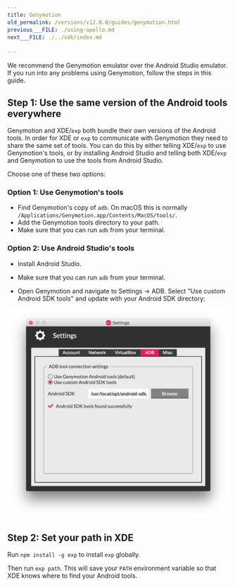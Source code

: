 ```yaml
---
title: Genymotion
old_permalink: /versions/v12.0.0/guides/genymotion.html
previous___FILE: ./using-apollo.md
next___FILE: ./../sdk/index.md

---
```


We recommend the Genymotion emulator over the Android Studio emulator. If you run into any problems using Genymotion, follow the steps in this guide.

## Step 1: Use the same version of the Android tools everywhere

Genymotion and XDE/`exp` both bundle their own versions of the Android tools. In order for XDE or `exp` to communicate with Genymotion they need to share the same set of tools. You can do this by either telling XDE/`exp` to use Genymotion's tools, or by installing Android Studio and telling both XDE/`exp` and Genymotion to use the tools from Android Studio.

Choose one of these two options:

### Option 1: Use Genymotion's tools

-   Find Genymotion's copy of `adb`. On macOS this is normally `/Applications/Genymotion.app/Contents/MacOS/tools/`.
-   Add the Genymotion tools directory to your path.
-   Make sure that you can run `adb` from your terminal.

### Option 2: Use Android Studio's tools

-   Install Android Studio.

-   Make sure that you can run `adb` from your terminal.

-   Open Genymotion and navigate to Settings -> ADB. Select "Use custom Android SDK tools" and update with your Android SDK directory:

[![](./genymotion-android-tools.png)](https://docs.getexponent.com/_images/genymotion-android-tools.png)

## Step 2: Set your path in XDE

Run `npm install -g exp` to install `exp` globally.

Then run `exp path`. This will save your `PATH` environment variable so that XDE knows where to find your Android tools.
